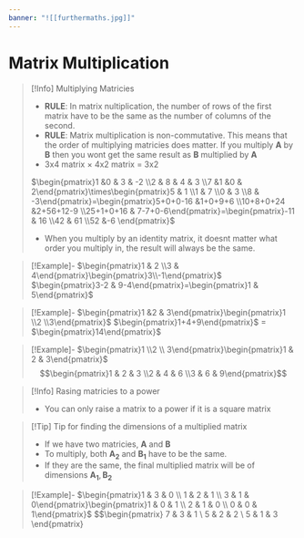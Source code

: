 ```yaml
---
banner: "![[furthermaths.jpg]]"
---
```

# Matrix Multiplication


> [!Info] Multiplying Matricies
> - **RULE**: In matrix nultiplication, the number of rows of the first matrix have to be the same as the number of columns of the second.
> - **RULE**: Matrix multiplication is non-commutative. This means that the order of multiplying matricies does matter. If you multiply $\mathbf{A}$ by $\mathbf{B}$ then you wont get the same result as $\mathbf{B}$ multiplied by $\mathbf{A}$
> - 3x4 matrix $\times$ 4x2 matrix = 3x2
>
>$\begin{pmatrix}1 &0  & 3 & -2 \\2 & 8 & 4 & 3 \\7 &1  &0  & 2\end{pmatrix}\times\begin{pmatrix}5 & 1 \\1 & 7 \\0 & 3 \\8 & -3\end{pmatrix}=\begin{pmatrix}5+0+0-16 &1+0+9+6  \\10+8+0+24 &2+56+12-9  \\25+1+0+16 & 7-7+0-6\end{pmatrix}=\begin{pmatrix}-11 & 16 \\42 & 61 \\52 &-6 \end{pmatrix}$
>
>- When you multiply by an identity matrix, it doesnt matter what order you multiply in, the result will always be the same.

> [!Example]- $\begin{pmatrix}1 & 2 \\3 & 4\end{pmatrix}\begin{pmatrix}3\\-1\end{pmatrix}$
> $\begin{pmatrix}3-2 & 9-4\end{pmatrix}=\begin{pmatrix}1 & 5\end{pmatrix}$

> [!Example]- $\begin{pmatrix}1 &2  & 3\end{pmatrix}\begin{pmatrix}1 \\2 \\3\end{pmatrix}$
> $\begin{pmatrix}1+4+9\end{pmatrix}$ = $\begin{pmatrix}14\end{pmatrix}$

> [!Example]- $\begin{pmatrix}1 \\2 \\ 3\end{pmatrix}\begin{pmatrix}1 & 2 & 3\end{pmatrix}$
> $$\begin{pmatrix}1 & 2 & 3 \\2 & 4 & 6 \\3 & 6 & 9\end{pmatrix}$$

> [!Info] Rasing matricies to a power
> - You can only raise a matrix to a power if it is a square matrix

> [!Tip] Tip for finding the dimensions of a multiplied matrix
> - If we have two matricies, $\mathbf{A}$ and $\mathbf{B}$
> - To multiply, both $\mathbf{A_{2}}$ and $\mathbf{B_{1}}$ have to be the same.
> - If they are the same, the final multiplied matrix will be of dimensions $\mathbf{A_{1}},\mathbf{B_{2}}$

> [!Example]- $\begin{pmatrix}1 & 3 & 0 \\ 1 & 2 & 1 \\ 3 & 1 & 0\end{pmatrix}\begin{pmatrix}1 & 0 & 1 \\ 2 & 1 & 0 \\ 0 & 0 & 1\end{pmatrix}$
> $$\begin{pmatrix}
7 & 3 & 1 \\ 5 & 2 & 2 \\ 5 & 1 & 3
\end{pmatrix}
